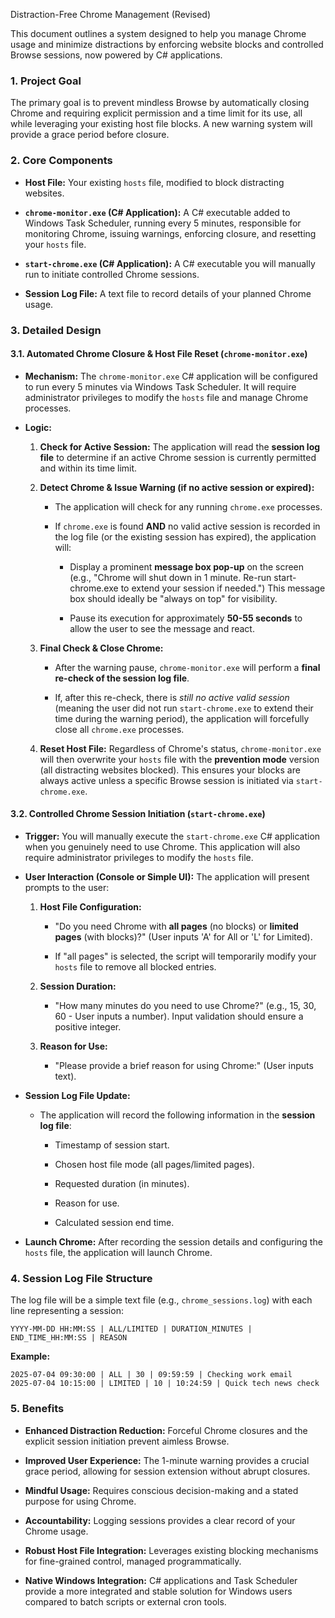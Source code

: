 Distraction-Free Chrome Management (Revised)

This document outlines a system designed to help you manage Chrome usage and minimize distractions by enforcing website blocks and controlled Browse sessions, now powered by C# applications.

### 1. Project Goal

The primary goal is to prevent mindless Browse by automatically closing Chrome and requiring explicit permission and a time limit for its use, all while leveraging your existing host file blocks. A new warning system will provide a grace period before closure.

### 2. Core Components

- **Host File:** Your existing `hosts` file, modified to block distracting websites.
    
- **`chrome-monitor.exe` (C# Application):** A C# executable added to Windows Task Scheduler, running every 5 minutes, responsible for monitoring Chrome, issuing warnings, enforcing closure, and resetting your `hosts` file.
    
- **`start-chrome.exe` (C# Application):** A C# executable you will manually run to initiate controlled Chrome sessions.
    
- **Session Log File:** A text file to record details of your planned Chrome usage.
    

### 3. Detailed Design

#### 3.1. Automated Chrome Closure & Host File Reset (`chrome-monitor.exe`)

- **Mechanism:** The `chrome-monitor.exe` C# application will be configured to run every 5 minutes via Windows Task Scheduler. It will require administrator privileges to modify the `hosts` file and manage Chrome processes.
    
- **Logic:**
    
    1. **Check for Active Session:** The application will read the **session log file** to determine if an active Chrome session is currently permitted and within its time limit.
        
    2. **Detect Chrome & Issue Warning (if no active session or expired):**
        
        - The application will check for any running `chrome.exe` processes.
            
        - If `chrome.exe` is found **AND** no valid active session is recorded in the log file (or the existing session has expired), the application will:
            
            - Display a prominent **message box pop-up** on the screen (e.g., "Chrome will shut down in 1 minute. Re-run start-chrome.exe to extend your session if needed.") This message box should ideally be "always on top" for visibility.
                
            - Pause its execution for approximately **50-55 seconds** to allow the user to see the message and react.
                
    3. **Final Check & Close Chrome:**
        
        - After the warning pause, `chrome-monitor.exe` will perform a **final re-check of the session log file**.
            
        - If, after this re-check, there is _still no active valid session_ (meaning the user did not run `start-chrome.exe` to extend their time during the warning period), the application will forcefully close all `chrome.exe` processes.
            
    4. **Reset Host File:** Regardless of Chrome's status, `chrome-monitor.exe` will then overwrite your `hosts` file with the **prevention mode** version (all distracting websites blocked). This ensures your blocks are always active unless a specific Browse session is initiated via `start-chrome.exe`.
        

#### 3.2. Controlled Chrome Session Initiation (`start-chrome.exe`)

- **Trigger:** You will manually execute the `start-chrome.exe` C# application when you genuinely need to use Chrome. This application will also require administrator privileges to modify the `hosts` file.
    
- **User Interaction (Console or Simple UI):** The application will present prompts to the user:
    
    1. **Host File Configuration:**
        
        - "Do you need Chrome with **all pages** (no blocks) or **limited pages** (with blocks)?" (User inputs 'A' for All or 'L' for Limited).
            
        - If "all pages" is selected, the script will temporarily modify your `hosts` file to remove all blocked entries.
            
    2. **Session Duration:**
        
        - "How many minutes do you need to use Chrome?" (e.g., 15, 30, 60 - User inputs a number). Input validation should ensure a positive integer.
            
    3. **Reason for Use:**
        
        - "Please provide a brief reason for using Chrome:" (User inputs text).
            
- **Session Log File Update:**
    
    - The application will record the following information in the **session log file**:
        
        - Timestamp of session start.
            
        - Chosen host file mode (all pages/limited pages).
            
        - Requested duration (in minutes).
            
        - Reason for use.
            
        - Calculated session end time.
            
- **Launch Chrome:** After recording the session details and configuring the `hosts` file, the application will launch Chrome.
    

### 4. Session Log File Structure

The log file will be a simple text file (e.g., `chrome_sessions.log`) with each line representing a session:

```
YYYY-MM-DD HH:MM:SS | ALL/LIMITED | DURATION_MINUTES | END_TIME_HH:MM:SS | REASON
```

**Example:**

```
2025-07-04 09:30:00 | ALL | 30 | 09:59:59 | Checking work email
2025-07-04 10:15:00 | LIMITED | 10 | 10:24:59 | Quick tech news check
```

### 5. Benefits

- **Enhanced Distraction Reduction:** Forceful Chrome closures and the explicit session initiation prevent aimless Browse.
    
- **Improved User Experience:** The 1-minute warning provides a crucial grace period, allowing for session extension without abrupt closures.
    
- **Mindful Usage:** Requires conscious decision-making and a stated purpose for using Chrome.
    
- **Accountability:** Logging sessions provides a clear record of your Chrome usage.
    
- **Robust Host File Integration:** Leverages existing blocking mechanisms for fine-grained control, managed programmatically.
    
- **Native Windows Integration:** C# applications and Task Scheduler provide a more integrated and stable solution for Windows users compared to batch scripts or external cron tools.